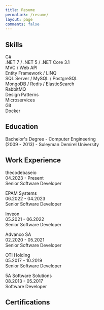 ```yaml
---
title: Resume
permalink: /resume/
layout: page
comments: false
---
```


## Skills

C#
<br />
.NET 7 / .NET 5 / .NET Core 3.1
<br />
MVC / Web API
<br />
Entity Framework / LINQ
<br />
SQL Server / MySQL / PostgreSQL
<br />
MongoDB / Redis / ElasticSearch
<br />
RabbitMQ
<br />
Design Patterns
<br />
Microservices
<br />
Git
<br />
Docker

## Education

Bachelor's Degree - Computer Engineering
<br />
(2009 - 2013) - Suleyman Demirel University

## Work Experience

thecodebaseio
<br />
04.2023 - Present
<br />
Senior Software Developer

EPAM Systems
<br />
06.2022 - 04.2023
<br />
Senior Software Developer

Inveon
<br />
05.2021 - 06.2022
<br />
Senior Software Developer


Advanco SA
<br />
02.2020 - 05.2021
<br />
Senior Software Developer


OTI Holding
<br />
05.2017 - 10.2019
<br />
Senior Software Developer


5A Software Solutions
<br />
08.2013 - 05.2017
<br />
Software Developer

## Certifications

<div data-iframe-width="150" data-iframe-height="270" data-share-badge-id="f1139e13-c604-49ea-b120-60ac5ffa2097" data-share-badge-host="https://www.credly.com"></div><script type="text/javascript" async src="//cdn.credly.com/assets/utilities/embed.js"></script>

